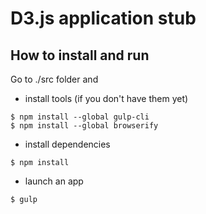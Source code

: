 # D3.js application stub

## How to install and run

Go to ./src folder and

- install tools (if you don't have them yet)

```
$ npm install --global gulp-cli
$ npm install --global browserify
```

- install dependencies 

```
$ npm install
```

- launch an app

```
$ gulp
```



